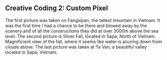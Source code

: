 ## Creative Coding 2: Custom Pixel

The first picture was taken on Fangsipan, the tallest mountain in Vietnam. It was the first time I had a chance to be there and blowed away by the scenery anđ of all the constructions they did at over 3000m above the sea level.
The second picture is Silver Fall, located in Sapa, North of Vietnam. Magnificient view of the fall, where it seems like water is pouring down from clouds above.
The last picture was taken at Ta Van, a beautiful valley located in Sapa, Vietnam. 